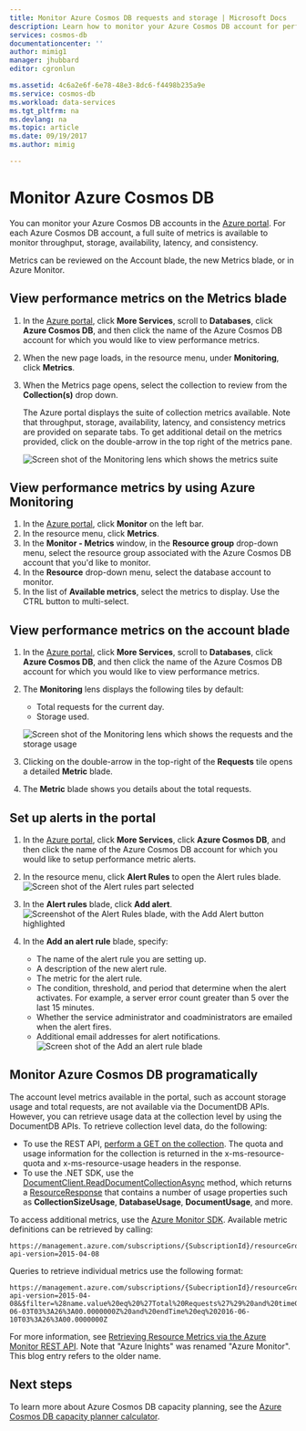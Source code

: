 ```yaml
---
title: Monitor Azure Cosmos DB requests and storage | Microsoft Docs
description: Learn how to monitor your Azure Cosmos DB account for performance metrics, such as requests and server errors, and usage metrics, such as storage consumption.
services: cosmos-db
documentationcenter: ''
author: mimig1
manager: jhubbard
editor: cgronlun

ms.assetid: 4c6a2e6f-6e78-48e3-8dc6-f4498b235a9e
ms.service: cosmos-db
ms.workload: data-services
ms.tgt_pltfrm: na
ms.devlang: na
ms.topic: article
ms.date: 09/19/2017
ms.author: mimig

---
```

# Monitor Azure Cosmos DB
You can monitor your Azure Cosmos DB accounts in the [Azure portal](https://portal.azure.com/). For each Azure Cosmos DB account, a full suite of metrics is available to monitor throughput, storage, availability, latency, and consistency.

Metrics can be reviewed on the Account blade, the new Metrics blade, or in Azure Monitor.

## View performance metrics on the Metrics blade
1. In the [Azure portal](https://portal.azure.com/), click **More Services**, scroll to **Databases**, click **Azure Cosmos DB**, and then click the name of the Azure Cosmos DB account for which you would like to view performance metrics.
2. When the new page loads, in the resource menu, under **Monitoring**, click **Metrics**.
3. When the Metrics page opens, select the collection to review from the **Collection(s)** drop down.

    The Azure portal displays the suite of collection metrics available. Note that throughput, storage, availability, latency, and consistency metrics are provided on separate tabs. To get additional detail on the metrics provided, click on the double-arrow in the top right of the metrics pane.

   ![Screen shot of the Monitoring lens which shows the metrics suite](./media/monitor-accounts/metrics-suite.png)

## View performance metrics by using Azure Monitoring
1. In the [Azure portal](https://portal.azure.com/), click **Monitor** on the left bar.
2. In the resource menu, click **Metrics**.
3. In the **Monitor - Metrics** window, in the **Resource group** drop-down menu, select the resource group associated with the Azure Cosmos DB account that you'd like to monitor. 
4. In the **Resource** drop-down menu, select the database account to monitor.
5. In the list of **Available metrics**, select the metrics to display. Use the CTRL button to multi-select. 

## View performance metrics on the account blade
1. In the [Azure portal](https://portal.azure.com/), click **More Services**, scroll to **Databases**, click **Azure Cosmos DB**, and then click the name of the Azure Cosmos DB account for which you would like to view performance metrics.
2. The **Monitoring** lens displays the following tiles by default:
   
   * Total requests for the current day.
   * Storage used.
   
   ![Screen shot of the Monitoring lens which shows the requests and the storage usage](./media/monitor-accounts/documentdb-total-requests-and-usage.png)
3. Clicking on the double-arrow in the top-right of the **Requests** tile opens a detailed **Metric** blade.
4. The **Metric** blade shows you details about the total requests. 

## Set up alerts in the portal
1. In the [Azure portal](https://portal.azure.com/), click **More Services**, click **Azure Cosmos DB**, and then click the name of the Azure Cosmos DB account for which you would like to setup performance metric alerts.
2. In the resource menu, click **Alert Rules** to open the Alert rules blade.  
   ![Screen shot of the Alert rules part selected](./media/monitor-accounts/madocdb10.5.png)
3. In the **Alert rules** blade, click **Add alert**.  
   ![Screenshot of the Alert Rules blade, with the Add Alert button highlighted](./media/monitor-accounts/madocdb11.png)
4. In the **Add an alert rule** blade, specify:
   
   * The name of the alert rule you are setting up.
   * A description of the new alert rule.
   * The metric for the alert rule.
   * The condition, threshold, and period that determine when the alert activates. For example, a server error count greater than 5 over the last 15 minutes.
   * Whether the service administrator and coadministrators are emailed when the alert fires.
   * Additional email addresses for alert notifications.  
     ![Screen shot of the Add an alert rule blade](./media/monitor-accounts/madocdb12.png)

## Monitor Azure Cosmos DB programatically
The account level metrics available in the portal, such as account storage usage and total requests, are not available via the DocumentDB APIs. However, you can retrieve usage data at the collection level by using the DocumentDB APIs. To retrieve collection level data, do the following:

* To use the REST API, [perform a GET on the collection](https://msdn.microsoft.com/library/mt489073.aspx). The quota and usage information for the collection is returned in the x-ms-resource-quota and x-ms-resource-usage headers in the response.
* To use the .NET SDK, use the [DocumentClient.ReadDocumentCollectionAsync](https://msdn.microsoft.com/library/microsoft.azure.documents.client.documentclient.readdocumentcollectionasync.aspx) method, which returns a [ResourceResponse](https://msdn.microsoft.com/library/dn799209.aspx) that contains a number of usage properties such as **CollectionSizeUsage**, **DatabaseUsage**, **DocumentUsage**, and more.

To access additional metrics, use the [Azure Monitor SDK](https://www.nuget.org/packages/Microsoft.Azure.Insights). Available metric definitions can be retrieved by calling:

    https://management.azure.com/subscriptions/{SubscriptionId}/resourceGroups/{ResourceGroup}/providers/Microsoft.DocumentDb/databaseAccounts/{DocumentDBAccountName}/metricDefinitions?api-version=2015-04-08

Queries to retrieve individual metrics use the following format:

    https://management.azure.com/subscriptions/{SubecriptionId}/resourceGroups/{ResourceGroup}/providers/Microsoft.DocumentDb/databaseAccounts/{DocumentDBAccountName}/metrics?api-version=2015-04-08&$filter=%28name.value%20eq%20%27Total%20Requests%27%29%20and%20timeGrain%20eq%20duration%27PT5M%27%20and%20startTime%20eq%202016-06-03T03%3A26%3A00.0000000Z%20and%20endTime%20eq%202016-06-10T03%3A26%3A00.0000000Z

For more information, see [Retrieving Resource Metrics via the Azure Monitor REST API](https://blogs.msdn.microsoft.com/cloud_solution_architect/2016/02/23/retrieving-resource-metrics-via-the-azure-insights-api/). Note that "Azure Inights" was renamed "Azure Monitor".  This blog entry refers to the older name.

## Next steps
To learn more about Azure Cosmos DB capacity planning, see the [Azure Cosmos DB capacity planner calculator](https://www.documentdb.com/capacityplanner).

